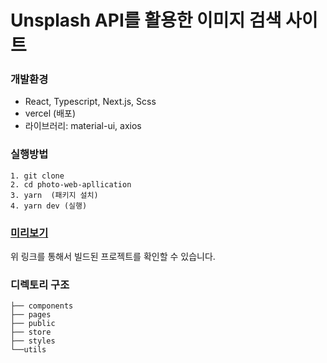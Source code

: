 # Unsplash API를 활용한 이미지 검색 사이트

### 개발환경
 - React, Typescript, Next.js, Scss
 - vercel (배포)
 - 라이브러리: material-ui, axios

### 실행방법
  ```
  1. git clone
  2. cd photo-web-apllication
  3. yarn  (패키지 설치)
  4. yarn dev (실행)
  ```
 
### [미리보기](https://photo-web-application-iakigpwdz-solbi9382.vercel.app)
 위 링크를 통해서 빌드된 프로젝트를 확인할 수 있습니다.
 
 
### 디렉토리 구조
```
├── components
├── pages  
├── public 
├── store  
├── styles 
└──utils 
```
